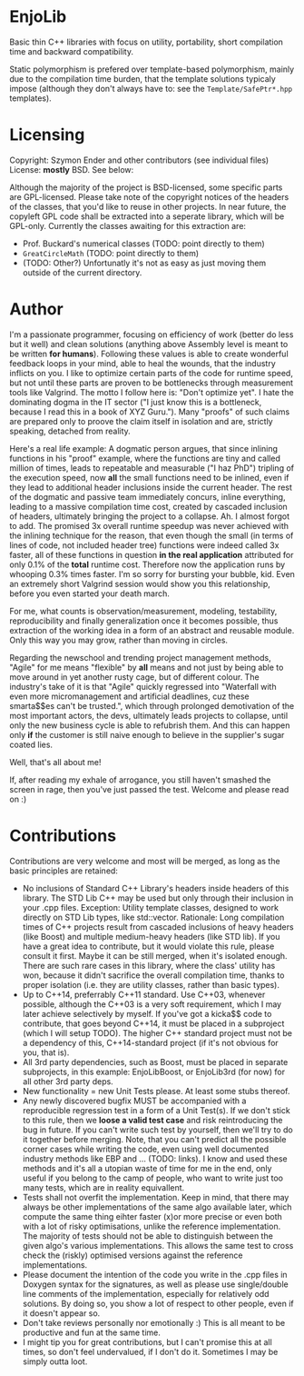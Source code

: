 # EnjoLib
Basic thin C++ libraries with focus on utility, portability, short compilation time and backward compatibility.

Static polymorphism is prefered over template-based polymorphism, mainly due to the compilation time burden, that the template solutions typicaly impose (although they don't always have to: see the `Template/SafePtr*.hpp` templates).

# Licensing
Copyright: Szymon Ender and other contributors (see individual files)
License: **mostly** BSD. See below:

Although the majority of the project is BSD-licensed, some specific parts are GPL-licensed. Please take note of the copyright notices of the headers of the classes, that you'd like to reuse in other projects. In near future, the copyleft GPL code shall be extracted into a seperate library, which will be GPL-only. Currently the classes awaiting for this extraction are:
- Prof. Buckard's numerical classes (TODO: point directly to them)
- `GreatCircleMath` (TODO: point directly to them)
- (TODO: Other?)
Unfortunatly it's not as easy as just moving them outside of the current directory.

# Author
I'm a passionate programmer, focusing on efficiency of work (better do less but it well) and clean solutions (anything above Assembly level is meant to be written **for humans**). 
Following these values is able to create wonderful feedback loops in your mind, able to heal the wounds, that the industry inflicts on you.
I like to optimize certain parts of the code for runtime speed, but not until these parts are proven to be bottlenecks through measurement tools like Valgrind. The motto I follow here is: "Don't optimize yet". I hate the dominating dogma in the IT sector ("I just know this is a bottleneck, because I read this in a book of XYZ Guru."). Many "proofs" of such claims are prepared only to proove the claim itself in isolation and are, strictly speaking, detached from reality. 

Here's a real life example: A dogmatic person argues, that since inlining functions in his "proof" example, where the functions are tiny and called million of times, leads to repeatable and measurable ("I haz PhD") tripling of the execution speed, now **all** the small functions need to be inlined, even if they lead to additional header inclusions inside the current header. The rest of the dogmatic and passive team immediately concurs, inline everything, leading to a massive compilation time cost, created by cascaded inclusion of headers, ultimately bringing the project to a collapse. Ah. I almost forgot to add. The promised 3x overall runtime speedup was never achieved with the inlining technique for the reason, that even though the small (in terms of lines of code, not included header tree) functions were indeed called 3x faster, all of these functions in question **in the real application** attributed for only 0.1% of the **total** runtime cost. Therefore now the application runs by whooping 0.3% times faster. I'm so sorry for bursting your bubble, kid. Even an extremely short Valgrind session would show you this relationship, before you even started your death march.

For me, what counts is observation/measurement, modeling, testability, reproducibility and finally generalization once it becomes possible, thus extraction of the working idea in a form of an abstract and reusable module. Only this way you may grow, rather than moving in circles.

Regarding the newschool and trending project management methods, "Agile" for me means "flexible" by **all** means and not just by being able to move around in yet another rusty cage, but of different colour. 
The industry's take of it is that "Agile" quickly regressed into "Waterfall with even more micromanagement and artificial deadlines, cuz these smarta$$es can't be trusted.", which through prolonged demotivation of the most important actors, the devs, ultimately leads projects to collapse, until only the new business cycle is able to refubrish them. And this can happen only **if** the customer is still naive enough to believe in the supplier's sugar coated lies.

Well, that's all about me! 

If, after reading my exhale of arrogance, you still haven't smashed the screen in rage, then you've just passed the test. Welcome and please read on :)

# Contributions
Contributions are very welcome and most will be merged, as long as the basic principles are retained:
- No inclusions of Standard C++ Library's headers inside headers of this library. The STD Lib C++ may be used but only through their inclusion in your .cpp files. Exception: Utility template classes, designed to work directly on STD Lib types, like std::vector. Rationale: Long compilation times of C++ projects result from cascaded inclusions of heavy headers (like Boost) and multiple medium-heavy headers (like STD lib). If you have a great idea to contribute, but it would violate this rule, please consult it first. Maybe it can be still merged, when it's isolated enough. There are such rare cases in this library, where the class' utility has won, because it didn't sacrifice the overall compilation time, thanks to proper isolation (i.e. they are utility classes, rather than basic types).
- Up to C++14, preferrably C++11 standard. Use C++03, whenever possible, although the C++03 is a very soft requirement, which I may later achieve selectively by myself. If you've got a kicka$$ code to contribute, that goes beyond C++14, it must be placed in a subproject (which I will setup TODO). The higher C++ standard project must not be a dependency of this, C++14-standard project (if it's not obvious for you, that is).
- All 3rd party dependencies, such as Boost, must be placed in separate subprojects, in this example: EnjoLibBoost, or EnjoLib3rd (for now) for all other 3rd party deps. 
- New functionality = new Unit Tests please. At least some stubs thereof.
- Any newly discovered bugfix MUST be accompanied with a reproducible regression test in a form of a Unit Test(s). If we don't stick to this rule, then we **loose a valid test case** and risk reintroducing the bug in future. If you can't write such test by yourself, then we'll try to do it together before merging. Note, that you can't predict all the possible corner cases while writing the code, even using well documented industry methods like EBP and ... (TODO: links). I know and used these methods and it's all a utopian waste of time for me in the end, only useful if you belong to the camp of people, who want to write just too many tests, which are in reality equivallent. 
- Tests shall not overfit the implementation. Keep in mind, that there may always be other implementations of the same algo available later, which compute the same thing eihter faster (x)or more precise or even both with a lot of risky optimisations, unlike the reference implementation. The majority of tests should not be able to distinguish between the given algo's various implementations. This allows the same test to cross check the (riskly) optimised versions against the reference implementations.
- Please document the intention of the code you write in the .cpp files in Doxygen syntax for the signatures, as well as please use single/double line comments of the implementation, especially for relatively odd solutions. By doing so, you show a lot of respect to other people, even if it doesn't appear so.
- Don't take reviews personally nor emotionally :) This is all meant to be productive and fun at the same time. 
- I might tip you for great contributions, but I can't promise this at all times, so don't feel undervalued, if I don't do it. Sometimes I may be simply outta loot.

